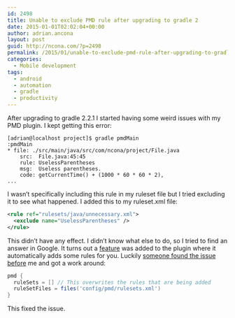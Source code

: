 ```yaml
---
id: 2498
title: Unable to exclude PMD rule after upgrading to gradle 2
date: 2015-01-01T02:02:04+00:00
author: adrian.ancona
layout: post
guid: http://ncona.com/?p=2498
permalink: /2015/01/unable-to-exclude-pmd-rule-after-upgrading-to-gradle-2/
categories:
  - Mobile development
tags:
  - android
  - automation
  - gradle
  - productivity
---
```

After upgrading to gradle 2.2.1 I started having some weird issues with my PMD plugin. I kept getting this error:

```
[adrian@localhost project]$ gradle pmdMain
:pmdMain
* file: ./src/main/java/src/com/ncona/project/File.java
    src:  File.java:45:45
    rule: UselessParentheses
    msg:  Useless parentheses.
    code: getCurrentTime() + (1000 * 60 * 60 * 2),
...
```

<!--more-->

I wasn&#8217;t specifically including this rule in my ruleset file but I tried excluding it to see what happened. I added this to my ruleset.xml file:

```xml
<rule ref="rulesets/java/unnecessary.xml">
  <exclude name="UselessParentheses" />
</rule>
```

This didn&#8217;t have any effect. I didn&#8217;t know what else to do, so I tried to find an answer in Google. It turns out a [feature](https://github.com/gradle/gradle/blob/master/subprojects/code-quality/src/main/groovy/org/gradle/api/plugins/quality/PmdPlugin.groovy) was added to the plugin where it automatically adds some rules for you. Luckily [someone found the issue before](http://sourceforge.net/p/pmd/bugs/1225/) me and got a work around:

```groovy
pmd {
  ruleSets = [] // This overwrites the rules that are being added
  ruleSetFiles = files('config/pmd/rulesets.xml')
}
```

This fixed the issue.
